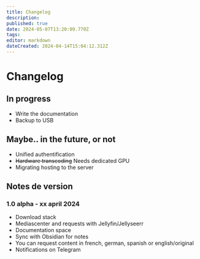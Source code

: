 ```yaml
---
title: Changelog
description: 
published: true
date: 2024-05-07T13:20:09.770Z
tags: 
editor: markdown
dateCreated: 2024-04-14T15:04:12.312Z
---
```


# Changelog

## In progress
- Write the documentation
- Backup to USB

## Maybe.. in the future, or not
- Unified authentification
- ~~Hardware transcoding~~ Needs dedicated GPU
- Migrating hosting to the server
## Notes de version

### 1.0 alpha - xx april 2024
- Download stack
- Mediascenter and requests with Jellyfin/Jellyseerr
- Documentation space
- Sync with Obsidian for notes
- You can request content in french, german, spanish or english/original
- Notifications on Telegram